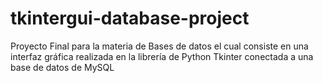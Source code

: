 # tkintergui-database-project
Proyecto Final para la materia de Bases de datos el cual consiste en una interfaz gráfica realizada en la librería de Python Tkinter conectada a una base de datos de MySQL 
